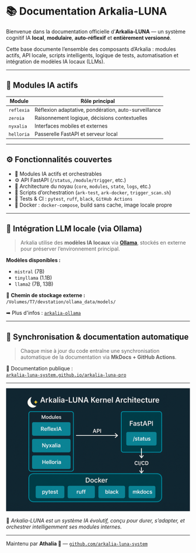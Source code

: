 # 📚 Documentation Arkalia-LUNA

Bienvenue dans la documentation officielle d’**Arkalia-LUNA** — un système cognitif IA **local**, **modulaire**, **auto-réflexif** et **entièrement versionné**.

Cette base documente l’ensemble des composants d’Arkalia : modules actifs, API locale, scripts intelligents, logique de tests, automatisation et intégration de modèles IA locaux (LLMs).

---

## 🧠 Modules IA actifs

| Module     | Rôle principal                                    |
|------------|---------------------------------------------------|
| `reflexia` | Réflexion adaptative, pondération, auto-surveillance |
| `zeroia`   | Raisonnement logique, décisions contextuelles     |
| `nyxalia`  | Interfaces mobiles et externes                    |
| `helloria` | Passerelle FastAPI et serveur local               |

---

## ⚙️ Fonctionnalités couvertes

- 🧠 Modules IA actifs et orchestrables
- ⚙️ API FastAPI (`/status`, `/module/trigger`, etc.)
- 🧬 Architecture du noyau (`core`, `modules`, `state`, `logs`, etc.)
- 🔁 Scripts d’orchestration (`ark-test`, `ark-docker`, `trigger_scan.sh`)
- 🧪 Tests & CI : `pytest`, `ruff`, `black`, `GitHub Actions`
- 🐳 Docker : `docker-compose`, build sans cache, image locale propre

---

## 🧠 Intégration LLM locale (via Ollama)

> Arkalia utilise des **modèles IA locaux** via [**Ollama**](https://ollama.com), stockés en externe pour préserver l’environnement principal.

**Modèles disponibles :**
- `mistral` (7B)
- `tinyllama` (1.1B)
- `llama2` (7B, 13B)

📁 **Chemin de stockage externe :**  
`/Volumes/T7/devstation/ollama_data/models/`

➡ Plus d'infos : [`arkalia-ollama`](https://github.com/arkalia-luna-system/arkalia-ollama)

---

## 🔄 Synchronisation & documentation automatique

> Chaque mise à jour du code entraîne une synchronisation automatique de la documentation via **MkDocs + GitHub Actions**.

📘 Documentation publique :  
[`arkalia-luna-system.github.io/arkalia-luna-pro`](https://arkalia-luna-system.github.io/arkalia-luna-pro)

---

![🧠 Diagramme de l’architecture Arkalia](img/diagram_kernel.png)

🧭 *Arkalia-LUNA est un système IA évolutif, conçu pour durer, s’adapter, et orchestrer intelligemment ses modules internes.*

---

Maintenu par **Athalia 🌙** — [`github.com/arkalia-luna-system`](https://github.com/arkalia-luna-system)